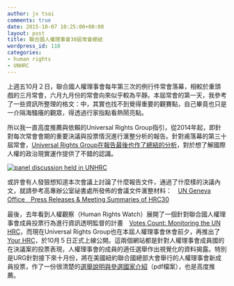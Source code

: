 ```yaml
---
author: jx tsai
comments: true
date: 2015-10-07 10:25:00+00:00
layout: post
title: 聯合國人權理事會30屆常會總結
wordpress_id: 118
categories:
- human rights
- UNHRC
---
```


上週五10月２日，聯合國人權理事會每年第三次的例行件常會落幕，相較於重頭戲的三月常會，六月九月份的常會向來似乎較為平靜。本屆常會的第一天，我參考了一些資訊所整理的格文：中，其實也找不到覺得重要的觀賽點，自己畢竟也只是一介隔海騷癢的觀眾，得透過行家指點看熱鬧亮點。  
  
所以我一直高度推薦與依賴的Universal Rights Group指引，從2014年起，即針對每次常會會期的重要決議與投票情況進行滙整分析的報告。針對甫落幕的第三十屆常會，[Universal Rights Group在報告最後也作了總結的分析](http://www.universal-rights.org/urg-human-rights-council-reports/report-30th-session-human-rights-council/)，對於想了解國際人權的政治現實運作提供了不錯的認識。  
  
[![panel discussion held in UNHRC](https://3.bp.blogspot.com/-Wx_9_be5EcU/V3w5Mta9w9I/AAAAAAAAKKQ/10VYRuuC7_kchsdH42bRYxAEgfGBoRdvACLcB/s1600/IDs.png)](http://www.universal-rights.org/urg-human-rights-council-reports/report-30th-session-human-rights-council/)  
  
或許會有人發狠想知道本次會議上討論了什麼報告文件，通過了什麼樣的決議內文，就請參考高專辦公室祕書處所發佈的會議文件滙整材料：　[UN Geneva Office　Press Releases & Meeting Summaries of HRC30](http://www.unog.ch/80256EDD006B9C2E/httpPressReleases?ReadForm&count=10000&expand=5.4&count=10000&unid=E93AAF7E06BDA22EC1257ED20058781E#1.5.4)  
  
最後，去年看到人權觀察（Human Rights Watch）展開了一個針對聯合國人權理事會成員投票行為進行資訊透明監督的計畫　[Votes Count: Monitoring the UN HRC](http://votescount.hrw.org/)，而現在Universal Rights Group也在本屆人權理事會休會前夕，再推出了[Your HRC](http://yourhrc.org/)，於10月５日正式上線公開。這兩個網站都是針對人權理事會成員國的在決議案的投票表現，人權理事會的成員的適任選舉作出視覺化的資料揭露。特別是URG針對接下來十月份，將在美國紐約聯合國總部大會舉行的人權理事會新成員投票，作了一份很清楚的[選舉說明與參選國家介紹]()（pdf檔案），也是高度推薦。  

